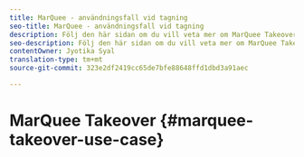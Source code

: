 ```yaml
---
title: MarQuee - användningsfall vid tagning
seo-title: MarQuee - användningsfall vid tagning
description: Följ den här sidan om du vill veta mer om MarQuee Takeover-kanalen.
seo-description: Följ den här sidan om du vill veta mer om MarQuee Takeover-kanalen.
contentOwner: Jyotika Syal
translation-type: tm+mt
source-git-commit: 323e2df2419cc65de7bfe88648ffd1dbd3a91aec

---
```



# MarQuee Takeover {#marquee-takeover-use-case}
